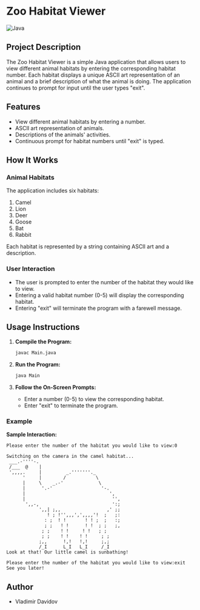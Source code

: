 # Zoo Habitat Viewer

![Java](https://img.shields.io/badge/Java-ED8B00?style=for-the-badge&logo=java&logoColor=white)

## Project Description

The Zoo Habitat Viewer is a simple Java application that allows users to view different animal habitats by entering the corresponding habitat number. Each habitat displays a unique ASCII art representation of an animal and a brief description of what the animal is doing. The application continues to prompt for input until the user types "exit".

## Features

- View different animal habitats by entering a number.
- ASCII art representation of animals.
- Descriptions of the animals' activities.
- Continuous prompt for habitat numbers until "exit" is typed.

## How It Works

### Animal Habitats

The application includes six habitats:
1. Camel
2. Lion
3. Deer
4. Goose
5. Bat
6. Rabbit

Each habitat is represented by a string containing ASCII art and a description.

### User Interaction

- The user is prompted to enter the number of the habitat they would like to view.
- Entering a valid habitat number (0-5) will display the corresponding habitat.
- Entering "exit" will terminate the program with a farewell message.

## Usage Instructions

1. **Compile the Program:**
   ```bash
   javac Main.java
   ```

2. **Run the Program:**
   ```bash
   java Main
   ```

3. **Follow the On-Screen Prompts:**
   - Enter a number (0-5) to view the corresponding habitat.
   - Enter "exit" to terminate the program.

### Example

**Sample Interaction:**
```
Please enter the number of the habitat you would like to view:0

Switching on the camera in the camel habitat...
 ___.-''''-.
 /___  @    |
 ',,,,.     |         _.'''''''._
      '     |        /           \
      |     \    _.-'             \
      |      '.-'                  '-.
      |                               ',
      |                                '',
       ',,-,                           ':;
            ',,| ;,,                 ,' ;;
               ! ; !'',,,',',,,,'!  ;   ;:
              : ;  ! !       ! ! ;  ;   :;
              ; ;   ! !      ! !  ; ;   ;,
             ; ;    ! !     ! !   ; ;
             ; ;    ! !    ! !     ; ;
            ;,,      !,!   !,!     ;,;
            /_I      L_I   L_I     /_I
Look at that! Our little camel is sunbathing!

Please enter the number of the habitat you would like to view:exit
See you later!
```

## Author

- Vladimir Davidov
